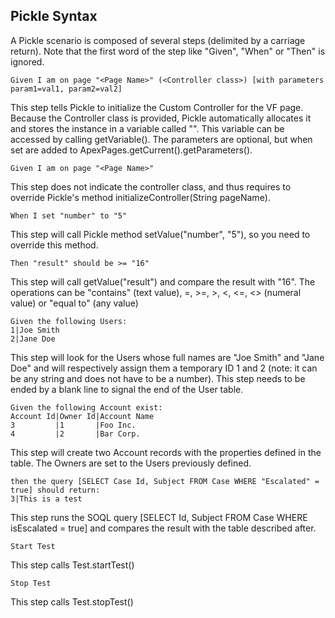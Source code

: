 Pickle Syntax
-------------

A Pickle scenario is composed of several steps (delimited by a carriage return). Note that the first word of the step like "Given", "When" or "Then" is ignored.

    Given I am on page "<Page Name>" (<Controller class>) [with parameters param1=val1, param2=val2]

This step tells Pickle to initialize the Custom Controller for the VF page. Because the Controller class is provided, Pickle automatically allocates it and stores the instance in a variable called "<Page Name>". This variable can be accessed by calling getVariable(<variable name>). The parameters are optional, but when set are added to ApexPages.getCurrent().getParameters().

    Given I am on page "<Page Name>"
    
This step does not indicate the controller class, and thus requires to override Pickle's method initializeController(String pageName).

    When I set "number" to "5"
    
This step will call Pickle method setValue("number", "5"), so you need to override this method.

    Then "result" should be >= "16"
    
This step will call getValue("result") and compare the result with "16". The operations can be "contains" (text value), =, >=, >, <, <=, <> (numeral value) or "equal to" (any value)

    Given the following Users:
    1|Joe Smith
    2|Jane Doe
    

This step will look for the Users whose full names are "Joe Smith" and "Jane Doe" and will respectively assign them a temporary ID 1 and 2 (note: it can be any string and does not have to be a number). This step needs to be ended by a blank line to signal the end of the User table.

    Given the following Account exist:
    Account Id|Owner Id|Account Name
    3         |1       |Foo Inc.    
    4         |2       |Bar Corp.
    
    
This step will create two Account records with the properties defined in the table. The Owners are set to the Users previously defined.

    then the query [SELECT Case Id, Subject FROM Case WHERE "Escalated" = true] should return:
    3|This is a test
    
    
This step runs the SOQL query [SELECT Id, Subject FROM Case WHERE isEscalated = true] and compares the result with the table described after.

    Start Test

This step calls Test.startTest()

    Stop Test

This step calls Test.stopTest()
